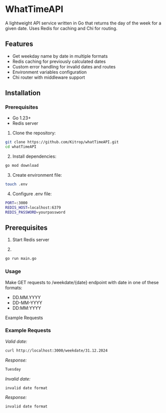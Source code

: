 # WhatTimeAPI

A lightweight API service written in Go that returns the day of the week for a given date. Uses Redis for caching and Chi for routing.

## Features

- Get weekday name by date in multiple formats
- Redis caching for previously calculated dates
- Custom error handling for invalid dates and routes
- Environment variables configuration
- Chi router with middleware support

## Installation

### Prerequisites
- Go 1.23+
- Redis server

1. Clone the repository:
```bash
git clone https://github.com/Kitrop/whatTimeAPI.git
cd whatTimeAPI
```

2. Install dependencies:
```bash
go mod download
```

3. Create environment file:
```bash
touch .env
```

4. Configure .env file:
```bash
PORT=:3000
REDIS_HOST=localhost:6379
REDIS_PASSWORD=yourpassword
```

## Prerequisites
1. Start Redis server

2.
```bash
go run main.go
```

### Usage

Make GET requests to /weekdate/{date} endpoint with date in one of these formats:

- DD.MM.YYYY
- DD-MM-YYYY
- DD:MM:YYYY

Example Requests

### Example Requests

*Valid date:*
```bash
curl http://localhost:3000/weekdate/31.12.2024
```

*Response:*
```bash
Tuesday
```


*Invalid date:*
```bash
invalid date format
```

*Response:*
```bash
invalid date format
```
